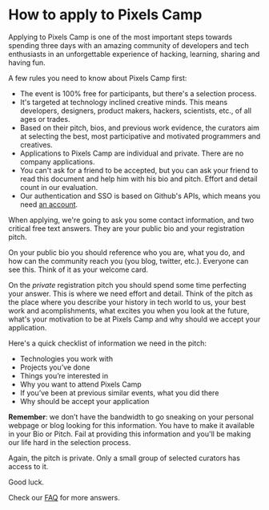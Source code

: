 # How to apply to Pixels Camp

Applying to Pixels Camp is one of the most important steps towards spending three days with an amazing community of developers and tech enthusiasts in an unforgettable experience of hacking, learning, sharing and having fun.

A few rules you need to know about Pixels Camp first:

* The event is 100% free for participants, but there's a selection process.
* It's targeted at technology inclined creative minds. This means developers, designers, product makers, hackers, scientists, etc., of all ages or trades.
* Based on their pitch, bios, and previous work evidence, the curators aim at selecting the best, most participative and motivated programmers and creatives.
* Applications to Pixels Camp are individual and private. There are no company applications.
* You can't ask for a friend to be accepted, but you can ask your friend to read this document and help him with his bio and pitch. Effort and detail count in our evaluation.
* Our authentication and SSO is based on Github's APIs, which means you need [an account][2].

When applying, we're going to ask you some contact information, and two critical free text answers. They are your public bio and your registration pitch.

On your public bio you should reference who you are, what you do, and how can the community reach you (you blog, twitter, etc.). Everyone can see this. Think of it as your welcome card.

On the *private* registration pitch you should spend some time perfecting your answer. This is where we need effort and detail. Think of the pitch as the place where you describe your history in tech world to us, your best work and acomplishments, what excites you when you look at the future,  what's your motivation to be at Pixels Camp and why should we accept your application.

Here's a quick checklist of information we need in the pitch:

* Technologies you work with
* Projects you’ve done
* Things you’re interested in
* Why you want to attend Pixels Camp
* If you’ve been at previous similar events, what you did there
* Why should be accept your application

**Remember**: we don’t have the bandwidth to go sneaking on your personal webpage or blog looking for this information. You have to make it available in your Bio or Pitch. Fail at providing this information and you'll be making our life hard in the selection process.

Again, the pitch is private. Only a small group of selected curators has access to it.

Good luck.

Check our [FAQ][1] for more answers.

[1]: https://github.com/PixelsCamp/docs/blob/master/FAQ.md
[2]: https://github.com/join
[3]: https://pixels.camp/profile/
